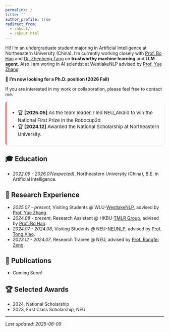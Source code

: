 ```yaml
---
permalink: /
title: ""
author_profile: true
redirect_from: 
  - /about/
  - /about.html
---
```


Hi! I’m an undergraduate student majoring in Artificial Intelligence at Northeastern University (China). I’m currently working closely with [Prof. Bo Han](https://bhanml.github.io/) and [Dr. Zhenheng Tang](https://wizard1203.github.io/) on **trustworthy machine learning** and **LLM agent**. Also I am woring in AI scientist at WestlakeNLP advised by [Prof. Yue Zhang](https://frcchang.github.io/)

📢 **I’m now looking for a Ph.D. position (2026 Fall)** 

If you are interested in my work or collaboration, please feel free to contact me.


<div style="max-height: 150px; overflow-y: auto; padding-right: 10px; border-left: 4px solid #f66; background-color: #fdfdfd; padding: 10px; border-radius: 8px; box-shadow: 2px 2px 5px rgba(0,0,0,0.05); font-size: 15px;">
  
- 🏆 <strong>[2025.05]</strong> As the team leader, I led NEU_Alkaid to win the National First Prize in the Robocup2d <br>
- 🏆 <strong>[2024.12]</strong> Awarded the National Scholarship at Northeastern University.<br>

</div>


## 🎓 Education 
- *2022.09 - 2026.07(expected)*, Northeastern University (China), B.E. in Artificial Intelligence.


## 💼 Research Experience
- *2025.07 - present*, Visiting Students @ WLU-[WestlakeNLP](https://westlakenlp.com/), advised by [Prof. Yue Zhang](https://frcchang.github.io/).
- *2024.08 - present*, Research Assistant @ HKBU-[TMLR Group](https://bhanml.github.io/group.html), advised by [Prof. Bo Han](https://bhanml.github.io/).
- *2024.07 - 2024.08*, Visiting Students @ NEU-[NEUNLP](http://team.neu.edu.cn/NEUNLPLab/en/index.htm), advised by [Prof. Tong Xiao](https://www.nlplab.com/members/~xiaotong.html).
- *2023.12 - 2024.07*, Research Trainee @ NEU, advised by [Prof. Rongfei Zeng](https://wingfeitsang.github.io/home/).

## 📄 Publications
- Coming Soon!


## 🏆 Selected Awards
- 2024, National Scholarship
- 2023, First Class Scholarship, NEU



---
*Last updated: 2025-06-09*
